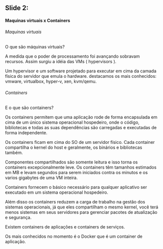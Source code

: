 ## Slide 2:

#### Maquinas virtuais x Containers

###### Maquinas virtuais
O que são máquinas virtuais?

A medida que o poder de processamento foi avançando sobravam recursos. Assim surgiu a idéia das VMs ( hypervisors ).

Um hypervisor e um software projetado para executar em cima da camada física do servidor que emula o hardware.
destacamos os mais conhecidos: vmware, virtualbox, hyper-v, xen, kvm/qemu.

###### Containers
E o que são containers?

Os containers permitem que uma aplicação rode de forma encapsulada em cima de um único sistema operacional hospedeiro, onde o código, bibliotecas e todas as suas dependências são carregadas e executadas de forma independente.

Os containers ficam em cima do SO de um servidor físico.
Cada container compartilha o kernel do host e geralmente, os binários e bibliotecas também. 

Componentes compartilhados são somente leitura e isso torna os containers excepcionalmente leve. 
Os containers têm tamanhos estimados em MB e levam segundos para serem iniciados contra os minutos e os varios gigabytes de uma VM inteira.

Containers fornecem o básico necessário para qualquer aplicativo ser executado em um sistema operacional hospedeiro.

Além disso os containers reduzem a carga de trabalho na gestão dos sistemas operacionais, já que eles compartilham o mesmo kernel, você terá menos sistemas em seus servidores para gerenciar pacotes de atualização e segurança.

Existem containers de aplicações e containers de serviços.

Os mais conhecidos no momento é o Docker que é um container de aplicação.

